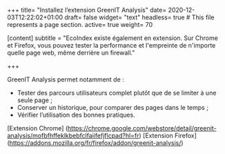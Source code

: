 +++
title= "Installez l’extension GreenIT Analysis"
date= 2020-12-03T12:22:02+01:00
draft= false
widget= "text"
headless= true  # This file represents a page section.
active= true
weight= 70

[content]
 subtitle = "EcoIndex existe également en extension. Sur Chrome et Firefox, vous pouvez tester la performance et l'empreinte de n'importe quelle page web, même derrière un firewall."

+++

GreenIT Analysis permet notamment de :
- Tester des parcours utilisateurs complet plutôt que de se limiter à une seule page ;
- Conserver un historique, pour comparer des pages dans le temps ;
- Vérifier l’utilisation des bonnes pratiques.

[Extension Chrome] (https://chrome.google.com/webstore/detail/greenit-analysis/mofbfhffeklkbebfclfaiifefjflcpad?hl=fr)
[Extension Firefox] (https://addons.mozilla.org/fr/firefox/addon/greenit-analysis/)

